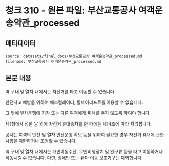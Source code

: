# 청크 310 - 원본 파일: 부산교통공사 여객운송약관_processed

## 메타데이터

```
source: datasets/final_docs/부산교통공사 여객운송약관_processed.md
filename: 부산교통공사 여객운송약관_processed.md
```

## 본문 내용

역 구내 및 열차 내에서는 자전거를 타고 이동할 수 없습니다.

안전사고 예방을 위하여 에스컬레이터, 휠체어리프트를 이용할 수 없습니다.

그 밖에 열차운행에 지장 또는 다른 여객에게 피해를 주지 않도록 하여야 합니다.

제1항에서 정한 날 외에 자전거 휴대승차를 한 때에는 제14조에 따라 처리합니다.

공사는 여객의 안전 및 열차 안전운행 확보 등을 위하여 필요한 경우 자전거 휴대에 관한 사항을 제한하거나 조정할 수 있습니다.

역 구내 및 열차 내에서는 개인이동수단, 무인비행장치 및 완구류 등을 타고 이동하거나 작동시킬 수 없습니다. 다만, 장애인 또는 유아 이동 보조기구는 제외합니다.